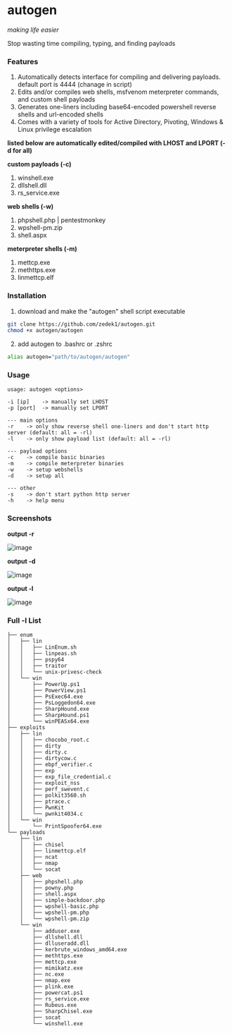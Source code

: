 # autogen
*making life easier*

Stop wasting time compiling, typing, and finding payloads

### Features
1. Automatically detects interface for compiling and delivering payloads. default port is 4444 (chanage in script)
2. Edits and/or compiles web shells, msfvenom meterpreter commands, and custom shell payloads
3. Generates one-liners including base64-encoded powershell reverse shells and url-encoded shells
4. Comes with a variety of tools for Active Directory, Pivoting, Windows & Linux privilege escalation

**listed below are automatically edited/compiled with LHOST and LPORT (-d for all)**

**custom payloads (-c)**
1. winshell.exe
2. dllshell.dll
3. rs_service.exe

**web shells (-w)**
1. phpshell.php | pentestmonkey
3. wpshell-pm.zip
4. shell.aspx

**meterpreter shells (-m)**
1. mettcp.exe
2. methttps.exe
3. linmettcp.elf

### Installation
1. download and make the "autogen" shell script executable
```bash
git clone https://github.com/zedek1/autogen.git
chmod +x autogen/autogen
```
2. add autogen to .bashrc or .zshrc
```bash
alias autogen="path/to/autogen/autogen"
```

### Usage
```
usage: autogen <options>

-i [ip]    -> manually set LHOST
-p [port]  -> manually set LPORT

--- main options
-r    -> only show reverse shell one-liners and don't start http server (default: all = -rl)
-l    -> only show payload list (default: all = -rl)

--- payload options
-c    -> compile basic binaries
-m    -> compile meterpreter binaries
-w    -> setup webshells
-d    -> setup all

--- other
-s    -> don't start python http server
-h    -> help menu
```

### Screenshots

**output -r**

![image](https://github.com/zedek1/autogen/assets/45067032/b117e27e-7711-4fc2-992c-f442aa5a5071)


**output -d**

![image](https://github.com/zedek1/autogen/assets/45067032/3f205d34-1a7c-44ed-9d86-bf214a14d227)


**output -l**

![image](https://github.com/zedek1/autogen/assets/45067032/358c6305-da1a-4bae-82d0-1b2e25c8ab1f)


### Full -l List
```text
├── enum
│   ├── lin
│   │   ├── LinEnum.sh
│   │   ├── linpeas.sh
│   │   ├── pspy64
│   │   ├── traitor
│   │   └── unix-privesc-check
│   └── win
│       ├── PowerUp.ps1
│       ├── PowerView.ps1
│       ├── PsExec64.exe
│       ├── PsLoggedon64.exe
│       ├── SharpHound.exe
│       ├── SharpHound.ps1
│       └── winPEASx64.exe
├── exploits
│   ├── lin
│   │   ├── chocobo_root.c
│   │   ├── dirty
│   │   ├── dirty.c
│   │   ├── dirtycow.c
│   │   ├── ebpf_verifier.c
│   │   ├── exp
│   │   ├── exp_file_credential.c
│   │   ├── exploit_nss
│   │   ├── perf_swevent.c
│   │   ├── polkit3560.sh
│   │   ├── ptrace.c
│   │   ├── PwnKit
│   │   └── pwnkit4034.c
│   └── win
│       └── PrintSpoofer64.exe
└── payloads
    ├── lin
    │   ├── chisel
    │   ├── linmettcp.elf
    │   ├── ncat
    │   ├── nmap
    │   └── socat
    ├── web
    │   ├── phpshell.php
    │   ├── powny.php
    │   ├── shell.aspx
    │   ├── simple-backdoor.php
    │   ├── wpshell-basic.php
    │   ├── wpshell-pm.php
    │   └── wpshell-pm.zip
    └── win
        ├── adduser.exe
        ├── dllshell.dll
        ├── dlluseradd.dll
        ├── kerbrute_windows_amd64.exe
        ├── methttps.exe
        ├── mettcp.exe
        ├── mimikatz.exe
        ├── nc.exe
        ├── nmap.exe
        ├── plink.exe
        ├── powercat.ps1
        ├── rs_service.exe
        ├── Rubeus.exe
        ├── SharpChisel.exe
        ├── socat
        └── winshell.exe
```
